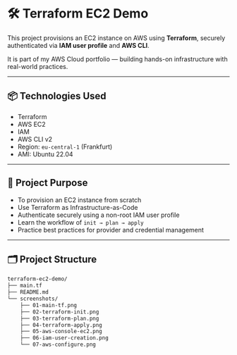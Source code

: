# 🛠️ Terraform EC2 Demo

This project provisions an EC2 instance on AWS using **Terraform**, securely authenticated via **IAM user profile** and **AWS CLI**.

It is part of my AWS Cloud portfolio — building hands-on infrastructure with real-world practices.

---

## 📦 Technologies Used

- Terraform
- AWS EC2
- IAM
- AWS CLI v2
- Region: `eu-central-1` (Frankfurt)
- AMI: Ubuntu 22.04

---

## 🎯 Project Purpose

- To provision an EC2 instance from scratch
- Use Terraform as Infrastructure-as-Code
- Authenticate securely using a non-root IAM user profile
- Learn the workflow of `init → plan → apply`
- Practice best practices for provider and credential management

---

## 🗂️ Project Structure

```bash
terraform-ec2-demo/
├── main.tf
├── README.md
└── screenshots/
    ├── 01-main-tf.png
    ├── 02-terraform-init.png
    ├── 03-terraform-plan.png
    ├── 04-terraform-apply.png
    ├── 05-aws-console-ec2.png
    ├── 06-iam-user-creation.png
    └── 07-aws-configure.png
